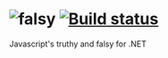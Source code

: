 ![falsy](https://cloud.githubusercontent.com/assets/544444/5789837/42ea4dc6-9e7b-11e4-9a1c-07b531f7c17a.png) [![Build status](https://ci.appveyor.com/api/projects/status/pq18ecfqo22ic2sm?svg=true)](https://ci.appveyor.com/project/StevenThuriot/falsy)
=====

Javascript's truthy and falsy for .NET